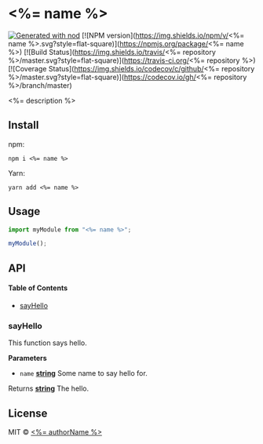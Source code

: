 # <%= name %>

[![Generated with nod](https://img.shields.io/badge/generator-nod-2196F3.svg?style=flat-square)](https://github.com/diegohaz/nod)
[![NPM version](https://img.shields.io/npm/v/<%= name %>.svg?style=flat-square)](https://npmjs.org/package/<%= name %>)
[![Build Status](https://img.shields.io/travis/<%= repository %>/master.svg?style=flat-square)](https://travis-ci.org/<%= repository %>) [![Coverage Status](https://img.shields.io/codecov/c/github/<%= repository %>/master.svg?style=flat-square)](https://codecov.io/gh/<%= repository %>/branch/master)

<%= description %>

## Install

npm:

    npm i <%= name %>

Yarn:

    yarn add <%= name %>

## Usage

```js
import myModule from "<%= name %>";

myModule();
```

## API

<!-- Generated by documentation.js. Update this documentation by updating the source code. -->

#### Table of Contents

-   [sayHello](#sayhello)

### sayHello

This function says hello.

**Parameters**

-   `name` **[string](https://developer.mozilla.org/docs/Web/JavaScript/Reference/Global_Objects/String)** Some name to say hello for.

Returns **[string](https://developer.mozilla.org/docs/Web/JavaScript/Reference/Global_Objects/String)** The hello.

## License

MIT © [<%= authorName %>](<%= authorUrl %>)
